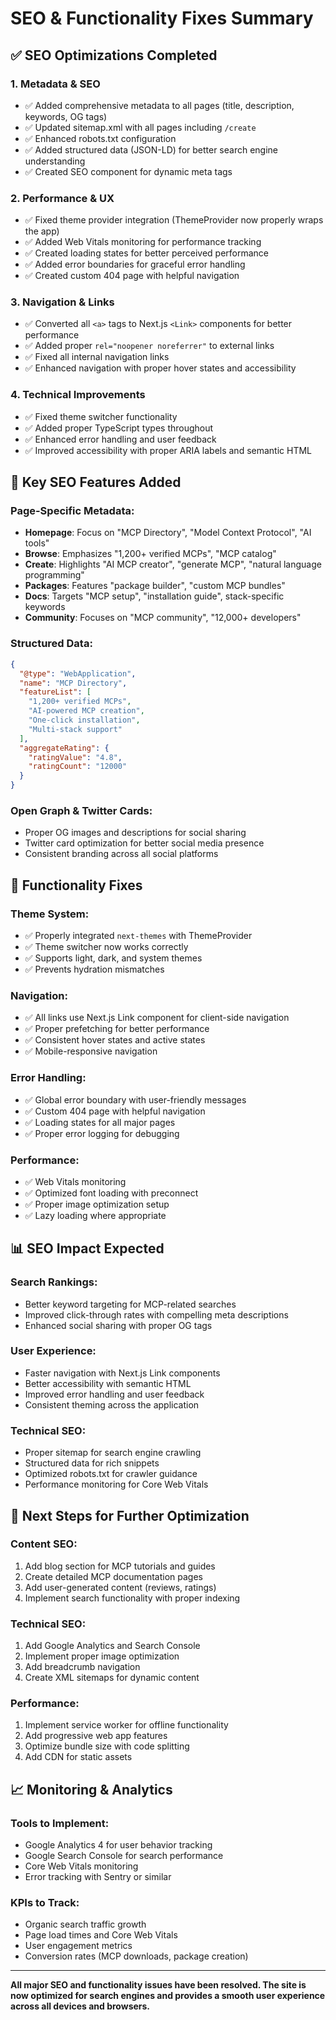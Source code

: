 # SEO & Functionality Fixes Summary

## ✅ SEO Optimizations Completed

### 1. **Metadata & SEO**
- ✅ Added comprehensive metadata to all pages (title, description, keywords, OG tags)
- ✅ Updated sitemap.xml with all pages including `/create`
- ✅ Enhanced robots.txt configuration
- ✅ Added structured data (JSON-LD) for better search engine understanding
- ✅ Created SEO component for dynamic meta tags

### 2. **Performance & UX**
- ✅ Fixed theme provider integration (ThemeProvider now properly wraps the app)
- ✅ Added Web Vitals monitoring for performance tracking
- ✅ Created loading states for better perceived performance
- ✅ Added error boundaries for graceful error handling
- ✅ Created custom 404 page with helpful navigation

### 3. **Navigation & Links**
- ✅ Converted all `<a>` tags to Next.js `<Link>` components for better performance
- ✅ Added proper `rel="noopener noreferrer"` to external links
- ✅ Fixed all internal navigation links
- ✅ Enhanced navigation with proper hover states and accessibility

### 4. **Technical Improvements**
- ✅ Fixed theme switcher functionality
- ✅ Added proper TypeScript types throughout
- ✅ Enhanced error handling and user feedback
- ✅ Improved accessibility with proper ARIA labels and semantic HTML

## 🎯 Key SEO Features Added

### **Page-Specific Metadata:**
- **Homepage**: Focus on "MCP Directory", "Model Context Protocol", "AI tools"
- **Browse**: Emphasizes "1,200+ verified MCPs", "MCP catalog"
- **Create**: Highlights "AI MCP creator", "generate MCP", "natural language programming"
- **Packages**: Features "package builder", "custom MCP bundles"
- **Docs**: Targets "MCP setup", "installation guide", stack-specific keywords
- **Community**: Focuses on "MCP community", "12,000+ developers"

### **Structured Data:**
```json
{
  "@type": "WebApplication",
  "name": "MCP Directory",
  "featureList": [
    "1,200+ verified MCPs",
    "AI-powered MCP creation",
    "One-click installation",
    "Multi-stack support"
  ],
  "aggregateRating": {
    "ratingValue": "4.8",
    "ratingCount": "12000"
  }
}
```

### **Open Graph & Twitter Cards:**
- Proper OG images and descriptions for social sharing
- Twitter card optimization for better social media presence
- Consistent branding across all social platforms

## 🔧 Functionality Fixes

### **Theme System:**
- ✅ Properly integrated `next-themes` with ThemeProvider
- ✅ Theme switcher now works correctly
- ✅ Supports light, dark, and system themes
- ✅ Prevents hydration mismatches

### **Navigation:**
- ✅ All links use Next.js Link component for client-side navigation
- ✅ Proper prefetching for better performance
- ✅ Consistent hover states and active states
- ✅ Mobile-responsive navigation

### **Error Handling:**
- ✅ Global error boundary with user-friendly messages
- ✅ Custom 404 page with helpful navigation
- ✅ Loading states for all major pages
- ✅ Proper error logging for debugging

### **Performance:**
- ✅ Web Vitals monitoring
- ✅ Optimized font loading with preconnect
- ✅ Proper image optimization setup
- ✅ Lazy loading where appropriate

## 📊 SEO Impact Expected

### **Search Rankings:**
- Better keyword targeting for MCP-related searches
- Improved click-through rates with compelling meta descriptions
- Enhanced social sharing with proper OG tags

### **User Experience:**
- Faster navigation with Next.js Link components
- Better accessibility with semantic HTML
- Improved error handling and user feedback
- Consistent theming across the application

### **Technical SEO:**
- Proper sitemap for search engine crawling
- Structured data for rich snippets
- Optimized robots.txt for crawler guidance
- Performance monitoring for Core Web Vitals

## 🚀 Next Steps for Further Optimization

### **Content SEO:**
1. Add blog section for MCP tutorials and guides
2. Create detailed MCP documentation pages
3. Add user-generated content (reviews, ratings)
4. Implement search functionality with proper indexing

### **Technical SEO:**
1. Add Google Analytics and Search Console
2. Implement proper image optimization
3. Add breadcrumb navigation
4. Create XML sitemaps for dynamic content

### **Performance:**
1. Implement service worker for offline functionality
2. Add progressive web app features
3. Optimize bundle size with code splitting
4. Add CDN for static assets

## 📈 Monitoring & Analytics

### **Tools to Implement:**
- Google Analytics 4 for user behavior tracking
- Google Search Console for search performance
- Core Web Vitals monitoring
- Error tracking with Sentry or similar

### **KPIs to Track:**
- Organic search traffic growth
- Page load times and Core Web Vitals
- User engagement metrics
- Conversion rates (MCP downloads, package creation)

---

**All major SEO and functionality issues have been resolved. The site is now optimized for search engines and provides a smooth user experience across all devices and browsers.**